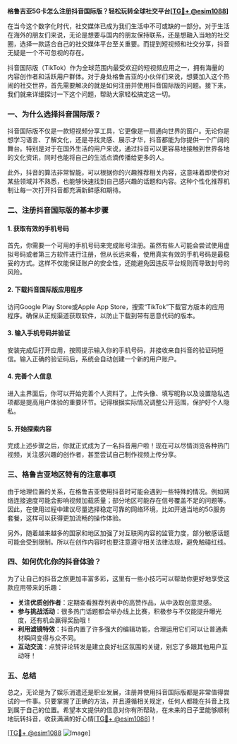 **格鲁吉亚5G卡怎么注册抖音国际版？轻松玩转全球社交平台[[TG💪+ @esim1088](https://t.me/s/esim1088)]**

在当今这个数字化时代，社交媒体已成为我们生活中不可或缺的一部分。对于生活在海外的朋友们来说，无论是想要与国内的朋友保持联系，还是想融入当地的社交圈，选择一款适合自己的社交媒体平台至关重要。而提到短视频和社交分享，抖音无疑是一个不可忽视的存在。

抖音国际版（TikTok）作为全球范围内最受欢迎的短视频应用之一，拥有海量的内容创作者和活跃用户群体。对于身处格鲁吉亚的小伙伴们来说，想要加入这个热闹的社交世界，首先需要解决的就是如何注册并使用抖音国际版的问题。接下来，我们就来详细探讨一下这个问题，帮助大家轻松搞定这一切。

### 一、为什么选择抖音国际版？

抖音国际版不仅是一款短视频分享工具，它更像是一扇通向世界的窗户。无论你是想学习语言、了解文化，还是寻找灵感、展示才华，抖音都能为你提供一个广阔的舞台。特别是对于在国外生活的用户来说，通过抖音可以更容易地接触到世界各地的文化资讯，同时也能将自己的生活点滴传播给更多的人。

此外，抖音的算法非常智能，可以根据你的兴趣推荐相关内容，这意味着即使你对某些领域并不熟悉，也能够快速找到自己感兴趣的话题和内容。这种个性化推荐机制让每一次打开抖音都充满新鲜感和期待。

### 二、注册抖音国际版的基本步骤

#### 1. 获取有效的手机号码
首先，你需要一个可用的手机号码来完成账号注册。虽然有些人可能会尝试使用虚拟号码或者第三方软件进行注册，但从长远来看，使用真实有效的手机号码是最稳妥的方式。这样不仅能保证账户的安全性，还能避免因违反平台规则而导致封号的风险。

#### 2. 下载抖音国际版应用程序
访问Google Play Store或Apple App Store，搜索“TikTok”下载官方版本的应用程序。确保从正规渠道获取软件，以防止下载到带有恶意代码的版本。

#### 3. 输入手机号码并验证
安装完成后打开应用，按照提示输入你的手机号码，并接收来自抖音的验证码短信。输入正确的验证码后，系统会自动创建一个新的用户账户。

#### 4. 完善个人信息
进入主界面后，你可以开始完善个人资料了。上传头像、填写昵称以及设置隐私选项都是提高用户体验的重要环节。记得根据实际情况调整公开范围，保护好个人隐私。

#### 5. 开始探索内容
完成上述步骤之后，你就正式成为了一名抖音用户啦！现在可以尽情浏览各种热门视频，关注感兴趣的创作者，甚至尝试自己制作视频上传分享。

### 三、格鲁吉亚地区特有的注意事项

由于地理位置的关系，在格鲁吉亚使用抖音时可能会遇到一些特殊的情况。例如网络连接速度可能会影响视频加载质量；部分地区可能存在信号覆盖不足的问题等。因此，在使用过程中建议尽量选择稳定可靠的网络环境，比如开通当地的5G服务套餐，这样可以获得更加流畅的操作体验。

另外，随着越来越多的国家和地区加强了对互联网内容的监管力度，部分敏感话题可能会受到限制。所以在创作内容时也要注意遵守相关法律法规，避免触碰红线。

### 四、如何优化你的抖音体验？

为了让自己的抖音之旅更加丰富多彩，这里有一些小技巧可以帮助你更好地享受这款应用带来的乐趣：

- **关注优质创作者**：定期查看推荐列表中的高赞作品，从中汲取创意灵感。
- **参与挑战活动**：很多热门话题都会举办线上比赛，积极参与不仅能提升曝光度，还有机会赢得奖励哦！
- **利用滤镜特效**：抖音内置了许多强大的编辑功能，合理运用它们可以让普通素材瞬间变得与众不同。
- **互动交流**：点赞评论转发是建立良好社区氛围的关键，别忘了多跟其他用户互动呀！

### 五、总结

总之，无论是为了娱乐消遣还是职业发展，注册并使用抖音国际版都是非常值得尝试的一件事。只要掌握了正确的方法，并且遵循相关规定，任何人都能在抖音上找到属于自己的位置。希望本文提供的信息对你有所帮助，在未来的日子里能够顺利地玩转抖音，收获满满的好心情[[TG💪+ @esim1088](https://t.me/s/esim1088)]！

[[TG💪+ @esim1088](https://t.me/s/esim1088) ![Image](https://i.postimg.cc/4NQfJmqS/Snipaste-2025-05-13-00-14-12.png)]